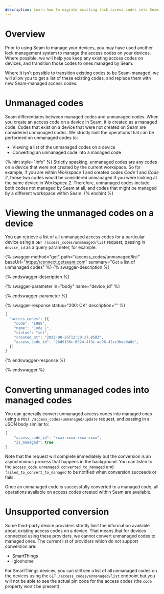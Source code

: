 ```yaml
---
description: Learn how to migrate existing lock access codes into Seam
---
```


# Overview

Prior to using Seam to manage your devices, you may have used another lock management system to manage
the access codes on your devices. Where possible, we will help you keep any existing access codes on devices, and
transition those codes to ones managed by Seam.

Where it isn't possible to transition existing codes to be Seam-managed, we will allow you to get a list of
these existing codes, and replace them with new Seam-managed access codes.

# Unmanaged codes

Seam differentiates between managed codes and unmanaged codes. When you create an access code on a device in Seam,
it is created as a managed code. Codes that exist on a device that were not created on Seam are considered unmanaged
codes. We strictly limit the operations that can be performed on unmanaged codes to:

- Viewing a list of the unmanaged codes on a device
- Converting an unmanaged code into a managed code

{% hint style="info" %}
Strictly speaking, unmanaged codes are any codes on a device that were not created by the current workspace. So for example,
if you are within _Workspace 1_ and created codes _Code 1_ and _Code 2_, those two codes would be considered unmanaged if you
were looking at the same device in _Workspace 2_. Therefore, unmanaged codes include both codes not managed by Seam at all, and
codes that might be managed by a different workspace within Seam.
{% endhint %}

# Viewing the unmanaged codes on a device

You can retrieve a list of all unmanaged access codes for a particular device using a `GET /access_codes/unmanaged/list` request,
passing in `device_id` as a query parameter, for example:

{% swagger method="get" path="/access_codes/unmanaged/list" baseUrl="https://connect.getseam.com" summary="Get a list of unmanaged codes" %}
{% swagger-description %}

{% endswagger-description %}

{% swagger-parameter in="body" name="device_id" %}

{% endswagger-parameter %}

{% swagger-response status="200: OK" description="" %}

```javascript
{
  "access_codes": [{
    "code": "1988",
    "name": "Code 1",
    "status": "set",
    "created_at": "2022-08-26T12:50:17.858Z",
    "access_code_id": "26d6138c-6524-4f3c-ac96-43cc3bea0a8d",
  }]
}
```

{% endswagger-response %}

{% endswagger %}

# Converting unmanaged codes into managed codes

You can generally convert unmanaged access codes into managed ones using a `POST /access_codes/unmanaged/update` request,
and passing in a JSON body similar to:

```js
{
    "access_code_id": "xxxx-xxxx-xxxx-xxxx",
    "is_managed": true
}
```

Note that the request will complete immediately but the conversion is an asynchronous process that happens in the background.
You can listen to the `access_code.unmanaged.converted_to_managed` and `failed_to_convert_to_managed` to be notified when
conversion succeeds or fails.

Once an unmanaged code is successfully converted to a managed code, all operations available on access codes created within
Seam are available.

# Unsupported conversion

Some third-party device providers strictly limit the information available about existing access codes on a device.
That means that for devices connected using these providers, we cannot convert unmanaged codes to managed ones. The current
list of providers which do not support conversion are:

- SmartThings
- igloohome

For SmartThings devices, you can still see a list of all unmanaged codes on the devices using the `GET /access_codes/unmanaged/list`
endpoint but you will not be able to see the actual pin code for the access codes (the `code` property won't be present).
